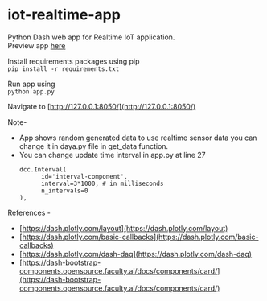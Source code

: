 # iot-realtime-app
Python Dash web app for Realtime IoT application.<br>
Preview app [here](https://iot-realtime-app.herokuapp.com/)

Install requirements packages using pip<br>
`
pip install -r requirements.txt
`

Run app using<br>
`
python app.py
`

Navigate to [http://127.0.0.1:8050/](http://127.0.0.1:8050/)

Note- 
* App shows random generated data to use realtime sensor data you can change it in daya.py file in get_data function.
* You can change update time interval in app.py at line 27
  ```
  dcc.Interval(
        id='interval-component',
        interval=3*1000, # in milliseconds
        n_intervals=0
  ),
   ```
References - 
* [https://dash.plotly.com/layout](https://dash.plotly.com/layout)
* [https://dash.plotly.com/basic-callbacks](https://dash.plotly.com/basic-callbacks)
* [https://dash.plotly.com/dash-daq](https://dash.plotly.com/dash-daq)
* [https://dash-bootstrap-components.opensource.faculty.ai/docs/components/card/](https://dash-bootstrap-components.opensource.faculty.ai/docs/components/card/)

